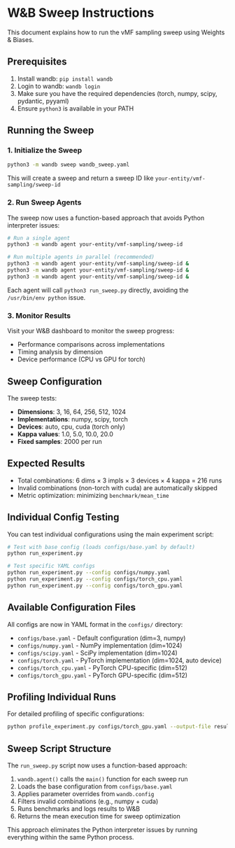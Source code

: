 # W&B Sweep Instructions

This document explains how to run the vMF sampling sweep using Weights & Biases.

## Prerequisites

1. Install wandb: `pip install wandb`
2. Login to wandb: `wandb login`
3. Make sure you have the required dependencies (torch, numpy, scipy, pydantic, pyyaml)
4. Ensure `python3` is available in your PATH

## Running the Sweep

### 1. Initialize the Sweep

```bash
python3 -m wandb sweep wandb_sweep.yaml
```

This will create a sweep and return a sweep ID like `your-entity/vmf-sampling/sweep-id`

### 2. Run Sweep Agents

The sweep now uses a function-based approach that avoids Python interpreter issues:

```bash
# Run a single agent
python3 -m wandb agent your-entity/vmf-sampling/sweep-id

# Run multiple agents in parallel (recommended)
python3 -m wandb agent your-entity/vmf-sampling/sweep-id &
python3 -m wandb agent your-entity/vmf-sampling/sweep-id &
python3 -m wandb agent your-entity/vmf-sampling/sweep-id &
```

Each agent will call `python3 run_sweep.py` directly, avoiding the `/usr/bin/env python` issue.

### 3. Monitor Results

Visit your W&B dashboard to monitor the sweep progress:
- Performance comparisons across implementations
- Timing analysis by dimension
- Device performance (CPU vs GPU for torch)

## Sweep Configuration

The sweep tests:
- **Dimensions**: 3, 16, 64, 256, 512, 1024
- **Implementations**: numpy, scipy, torch
- **Devices**: auto, cpu, cuda (torch only)
- **Kappa values**: 1.0, 5.0, 10.0, 20.0
- **Fixed samples**: 2000 per run

## Expected Results

- Total combinations: 6 dims × 3 impls × 3 devices × 4 kappa = 216 runs
- Invalid combinations (non-torch with cuda) are automatically skipped
- Metric optimization: minimizing `benchmark/mean_time`

## Individual Config Testing

You can test individual configurations using the main experiment script:

```bash
# Test with base config (loads configs/base.yaml by default)
python run_experiment.py

# Test specific YAML configs
python run_experiment.py --config configs/numpy.yaml
python run_experiment.py --config configs/torch_cpu.yaml
python run_experiment.py --config configs/torch_gpu.yaml
```

## Available Configuration Files

All configs are now in YAML format in the `configs/` directory:

- `configs/base.yaml` - Default configuration (dim=3, numpy)
- `configs/numpy.yaml` - NumPy implementation (dim=1024)
- `configs/scipy.yaml` - SciPy implementation (dim=1024)
- `configs/torch.yaml` - PyTorch implementation (dim=1024, auto device)
- `configs/torch_cpu.yaml` - PyTorch CPU-specific (dim=512)
- `configs/torch_gpu.yaml` - PyTorch GPU-specific (dim=512)

## Profiling Individual Runs

For detailed profiling of specific configurations:

```bash
python profile_experiment.py configs/torch_gpu.yaml --output-file results/profile_torch_gpu.json
```

## Sweep Script Structure

The `run_sweep.py` script now uses a function-based approach:
1. `wandb.agent()` calls the `main()` function for each sweep run  
2. Loads the base configuration from `configs/base.yaml`
3. Applies parameter overrides from `wandb.config` 
4. Filters invalid combinations (e.g., numpy + cuda)
5. Runs benchmarks and logs results to W&B
6. Returns the mean execution time for sweep optimization

This approach eliminates the Python interpreter issues by running everything within the same Python process.
